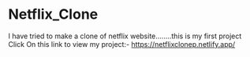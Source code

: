 # Netflix_Clone

I have tried to make a clone of netflix website........this is my first project
Click On this link to view my project:-
https://netflixclonep.netlify.app/
